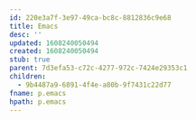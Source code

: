 ```yaml
---
id: 220e3a7f-3e97-49ca-bc8c-8812836c9e68
title: Emacs
desc: ''
updated: 1608240050494
created: 1608240050494
stub: true
parent: 7d3efa53-c72c-4277-972c-7424e29353c1
children:
  - 9b4487a9-6891-4f4e-a80b-9f7431c22d77
fname: p.emacs
hpath: p.emacs
---
```



